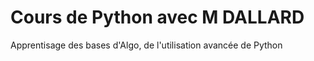 # Cours de Python avec M DALLARD

Apprentisage des bases d'Algo, de l'utilisation avancée de Python
